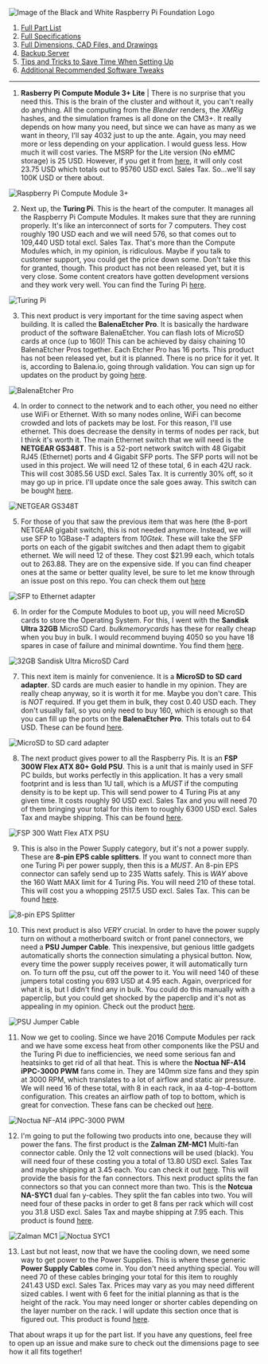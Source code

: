 ![Image of the Black and White Raspberry Pi Foundation Logo](resources/README/pi-logo.png)

1. [Full Part List](part-list.md "Full Part List")
1. [Full Specifications](specs.md "Full Specifications")
1. [Full Dimensions, CAD Files, and Drawings](dimensions.md "Dimensions, 3D models, etc.")
1. [Backup Server](backup-server.md "Backup Server")
5. [Tips and Tricks to Save Time When Setting Up](save-time.md "Time-Saving Tips and Tricks")
6. [Additional Recommended Software Tweaks](tweaks.md "Additional Software Tweaks")
---

1. **Rasberry Pi Compute Module 3+ Lite** | There is no surprise that you need this. This is the brain of the cluster and without it, you can't really do anything. All the computing from the *Blender* renders, the *XMRig* hashes, and the simulation frames is all done on the CM3+. It really depends on how many you need, but since we can have as many as we want in theory, I'll say 4032 just to up the ante. Again, you may need more or less depending on your application. I would guess less. How much it will cost varies. The MSRP for the Lite version (No eMMC storage) is 25 USD. However, if you get it from [here](https://www.newark.com/raspberry-pi/cm3-lite/raspberry-pi-compute-module-3/dp/94AC6633), it will only cost 23.75 USD which totals out to 95760 USD excl. Sales Tax. So...we'll say 100K USD or there about.

![Raspberry Pi Compute Module 3+](resources/part-list/cm3+.jpg)

2. Next up, the **Turing Pi**. This is the heart of the computer. It manages all the Raspberry Pi Compute Modules. It makes sure that they are running properly. It's like an interconnect of sorts for 7 computers. They cost roughly 190 USD each and we will need 576, so that comes out to 109,440 USD total excl. Sales Tax. That's more than the Compute Modules which, in my opinion, is ridiculous. Maybe if you talk to customer support, you could get the price down some. Don't take this for granted, though. This product has not been released yet, but it is very close. Some content creators have gotten development versions and they work very well. You can find the Turing Pi [here](https://turingpi.com/).

![Turing Pi](resources/part-list/turingpi.jpg)

3. This next product is very important for the time saving aspect when building. It is called the **BalenaEtcher Pro**. It is basically the hardware product of the software BalenaEtcher. You can flash lots of MicroSD cards at once (up to 160)! This can be achieved by daisy chaining 10 BalenaEtcher  Pros together. Each Etcher Pro has 16 ports. This product has not been released yet, but it is planned. There is no price for it yet. It is, according to Balena.io, going through validation. You can sign up for updates on the product by going [here](https://www.balena.io/etcher/pro/).

![BalenaEtcher Pro](resources/part-list/etcher-pro.gif)

4. In order to connect to the network and to each other, you need no either use WiFi or Ethernet. With so many nodes online, WiFi can become crowded and lots of packets may be lost. For this reason, I'll use ethernet. This does decrease the density in terms of nodes per rack, but I think it's worth it. The main Ethernet switch that we will need is the **NETGEAR GS348T**. This is a 52-port network switch with 48 Gigabit RJ45 (Ethernet) ports and 4 Gigabit SFP ports. The SFP ports will not be used in this project. We will need 12 of these total, 6 in each 42U rack. This will cost 3085.56 USD excl. Sales Tax. It is currently 30% off, so it may go up in price. I'll update once the sale goes away. This switch can be bought [here](https://www.amazon.com/NETGEAR-52-Port-Gigabit-Ethernet-Managed/dp/B005EV1VIK/ref=dp_ob_title_ce?th=1).

![NETGEAR GS348T](resources/part-list/switch-48.jpg)

5. For those of you that saw the previous item that was here (the 8-port NETGEAR gigabit switch), this is not needed anymore. Instead, we will use SFP to 1GBase-T adapters from *10Gtek*. These will take the SFP ports on each of the gigabit switches and then adapt them to gigabit ethernet. We will need 12 of these. They cost $21.99 each, which totals out to 263.88. They are on the expensive side. If you can find cheaper ones at the same or better quality level, be sure to let me know through an issue post on this repo. You can check them out [here](https://www.amazon.com/10Gtek-Compatible-SFP-GE-T-Transceiver-1000Base-T/dp/B01FRQJ1Y2?th=1)

![SFP to Ethernet adapter](resources/part-list/sfp-eth.jpg)

6. In order for the Compute Modules to boot up, you will need MicroSD cards to store the Operating System. For this, I went with the **Sandisk Ultra 32GB** MicroSD Card. *bulkmemorycards* has these for really cheap when you buy in bulk. I would recommend buying 4050 so you have 18 spares in case of failure and minimal downtime. You find them [here](https://bulkmemorycards.com/shop/microsd-cards/microsd-32gb/sd-32gb-class-10/32gb-microsd-ultra-sandisk-memory-card-2/).

![32GB Sandisk Ultra MicroSD Card](resources/part-list/microsd.jpg)

7. This next item is mainly for convenience. It is a **MicroSD to SD card adapter**. SD cards are much easier to handle in my opinion. They are really cheap anyway, so it is worth it for me. Maybe you don't care. This is *NOT* required. If you get them in bulk, they cost 0.40 USD each. They don't usually fail, so you only need to buy 160, which is enough so that you can fill up the ports on the **BalenaEtcher Pro**. This totals out to 64 USD. These can be found [here](https://bulkmemorycards.com/shop/accessories/adapters/micro-sd-to-sd-adapter/).

![MicroSD to SD card adapter](resources/part-list/microsd-adapter.jpg)

8. The next product gives power to all the Raspberry Pis. It is an **FSP 300W Flex ATX 80+ Gold PSU**. This is a unit that is mainly used in SFF PC builds, but works perfectly in this application. It has a very small footprint and is less than 1U tall, which is a *MUST* if the computing density is to be kept up. This will send power to 4 Turing Pis at any given time. It costs roughly 90 USD excl. Sales Tax and you will need 70 of them bringing your total for this item to roughly 6300 USD excl. Sales Tax and maybe shipping. This can be found [here](https://www.newegg.com/fsp-group-flexguru-300w-fsp300-50fgbbi/p/1HU-0095-000H4?Description=Flex%20ATX&cm_re=Flex_ATX-_-9SIABP99PM9855-_-Product&quicklink=true).

![FSP 300 Watt Flex ATX PSU](resources/part-list/fsp-psu.png)

9. This is also in the Power Supply category, but it's not a power supply. These are **8-pin EPS cable splitters**. If you want to connect more than one Turing Pi per power supply, then this is a *MUST*. An 8-pin EPS connector can safely send up to 235 Watts safely. This is *WAY* above the 160 Watt MAX limit for 4 Turing Pis. You will need 210 of these total. This will cost you a whopping 2517.5 USD excl. Sales Tax. This can be found [here](https://www.amazon.com/Splitter-TeamProfitcom-Motherboard-Y-Splitter-Extension/dp/B07W9H9GNF#customerReviews).

![8-pin EPS Splitter](resources/part-list/8-pin-splitter.jpg)

10. This next product is also *VERY* crucial. In order to have the power supply turn on without a motherboard switch or front panel connectors, we need a **PSU Jumper Cable**. This inexpensive, but genious little gadgets automatically shorts the connection simulating a physical button. Now, every time the power supply receives power, it will automatically turn on. To turn off the psu, cut off the power to it. You will need 140 of these jumpers total costing you 693 USD at 4.95 each. Again, overpriced for what it is, but I didn't find any in bulk. You could do this manually with a paperclip, but you could get shocked by the paperclip and it's not as appealing in my opinion. Check out the product [here](https://www.amazon.com/XSPC-ATX-Bridge-Tool-Black/dp/B00NKQ4F98/ref=sr_1_16?dchild=1&keywords=24-Pin+ATX+EPS+PSU+Power+Supply+Jumper+Bridge&qid=1590431050&refinements=p_36%3A-500&rnid=386442011&s=electronics&sr=1-16#customerReviews).

![PSU Jumper Cable](resources/part-list/psu-jumper.jpg)

11. Now we get to cooling. Since we have 2016 Compute Modules per rack and we have some excess heat from other components like the PSU and the Turing Pi due to inefficiencies, we need some serious fan and heatsinks to get rid of all that heat. This is where the **Noctua NF-A14 iPPC-3000 PWM** fans come in. They are 140mm size fans and they spin at 3000 RPM, which translates to a lot of airflow and static air pressure. We will need 16 of these total, with 8 in each rack, in aa 4-top-4-bottom configuration. This creates an airflow path of top to bottom, which is great for convection. These fans can be checked out [here](https://www.amazon.com/dp/B00KFCRF1A?tag=noctua0b-20).

![Noctua NF-A14 iPPC-3000 PWM](resources/part-list/noctua-ippc-3000.jpg)

12. I'm going to put the following two products into one, because they will power the fans. The first product is the **Zalman ZM-MC1** Multi-fan connector cable. Only the 12 volt connections will be used (black). You will need four of these  costing you a total of 13.80 USD excl. Sales Tax and maybe shipping at 3.45 each. You can check it out [here](https://www.quietpcusa.com/Zalman-Fan-Multi-Connector-Cable-ZM-MC1-P157.aspx). This will provide the basis for the fan connectors. This next product splits the fan connectors so that you can connect more than two. This is the **Notcua NA-SYC1** dual fan y-cables. They split the fan cables into two. You will need four of these packs in order to get 8 fans per rack which will cost you 31.8 USD excl. Sales Tax and maybe shipping at 7.95 each. This product is found [here](https://www.quietpcusa.com/Noctua-Fan-Y-Cables-PWM-4-Pin-NA-SYC1-P1031.aspx). 

![Zalman MC1](resources/part-list/zalman-mc1.jpg) ![Noctua SYC1](resources/part-list/noctua-syc1.jpg)

13. Last but not least, now that we have the cooling down, we need some way to get power to the Power Supplies. This is where these generic **Power Supply Cables** come in. You don't need anything special. You will need 70 of these cables bringing your total for this item to roughly 241.43 USD excl. Sales Tax. Prices may vary as you may need different sized cables. I went with 6 feet for the initial planning as that is the height of the rack. You may need longer or shorter cables depending on the layer number on the rack. I will update this section once that is figured out. This product is found [here](https://www.amazon.com/AmazonBasics-Power-Cord-6-Foot-Black/dp/B07RNLPXS7?ref_=s9_apbd_simh_hd_bw_b2VNE&pf_rd_r=224ZV1V67VMZ5R8CPGD8&pf_rd_p=92b5d6c2-449d-5f84-845e-5d3be79f8f69&pf_rd_s=merchandised-search-10&pf_rd_t=BROWSE&pf_rd_i=597260&th=1).

That about wraps it up for the part list. If you have any questions, feel free to open up an issue and make sure to check out the dimensions page to see how it all fits together!
